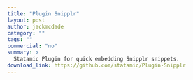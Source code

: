 ```yaml
---
title: "Plugin Snipplr"
layout: post
author: jackmcdade
category: ""
tags: ""
commercial: "no"
summary: >
  Statamic Plugin for quick embedding Snipplr snippets.
download_link: https://github.com/statamic/Plugin-Snipplr
---
```

